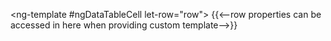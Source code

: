 <ng-template #ngDataTableCell let-row="row">
  {{<--row properties can be accessed in here when providing custom template-->}}
</ng-template>
